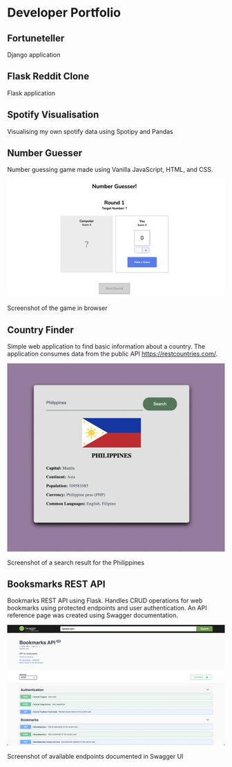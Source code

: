 # Developer Portfolio

## Fortuneteller
Django application

## Flask Reddit Clone
Flask application

## Spotify Visualisation
Visualising my own spotify data using Spotipy and Pandas

## Number Guesser
Number guessing game made using Vanilla JavaScript, HTML, and CSS.

![screenshot-of-game](./assets/images/number-guess.png)
<figcaption>Screenshot of the game in browser</figcaption>

## Country Finder
Simple web application to find basic information about a country. The application consumes data from the public API https://restcountries.com/.

![screenshot-of-search-result](./assets/images/country-finder-imgs/country-finder-result.png)
<figcaption>Screenshot of a search result for the Philippines</figcaption>

## Booksmarks REST API
Bookmarks REST API using Flask. Handles CRUD operations for web bookmarks using protected endpoints and user authentication. An API reference page was created using Swagger documentation. 

![screenshot-of-swagger-docs](./assets/images/bookmarks-api-swagger.png)
<figcaption>Screenshot of available endpoints documented in Swagger UI</figcaption>